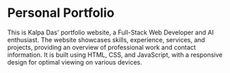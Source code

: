 
# Personal Portfolio
This is Kalpa Das' portfolio website, a Full-Stack Web Developer and AI enthusiast. The website showcases skills, experience, services, and projects, providing an overview of professional work and contact information. It is built using HTML, CSS, and JavaScript, with a responsive design for optimal viewing on various devices.








